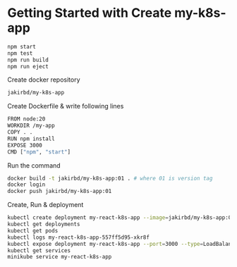 # Getting Started with Create my-k8s-app

```bash
npm start
npm test
npm run build
npm run eject
```

Create docker repository

```bash
jakirbd/my-k8s-app
```
Create Dockerfile & write following lines
```bash
FROM node:20
WORKDIR /my-app
COPY . .
RUN npm install
EXPOSE 3000
CMD ["npm", "start"]
```
Run the command
```bash
docker build -t jakirbd/my-k8s-app:01 . # where 01 is version tag
docker login
docker push jakirbd/my-k8s-app:01
```

Create, Run & deployment
```bash
kubectl create deployment my-react-k8s-app --image=jakirbd/my-k8s-app:01
kubectl get deployments
kubectl get pods
kubectl logs my-react-k8s-app-557ff5d95-xkr8f
kubectl expose deployment my-react-k8s-app --port=3000 --type=LoadBalancer
kubectl get services
minikube service my-react-k8s-app
```